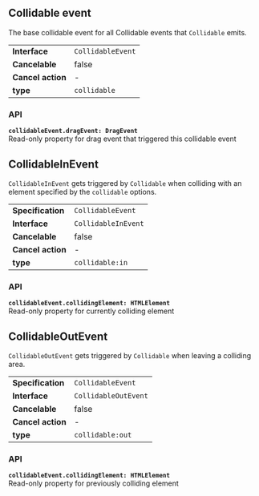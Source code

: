 ## Collidable event

The base collidable event for all Collidable events that `Collidable` emits.

| | |
| --------------------- | ---------------------------------------------------------- |
| **Interface**         | `CollidableEvent`                                          |
| **Cancelable**        | false                                                      |
| **Cancel action**     | -                                                          |
| **type**              | `collidable`                                               |

### API

**`collidableEvent.dragEvent: DragEvent`**  
Read-only property for drag event that triggered this collidable event

## CollidableInEvent

`CollidableInEvent` gets triggered by `Collidable` when colliding with an element specified by the
`collidable` options.

| | |
| --------------------- | ---------------------------------------------------------- |
| **Specification**     | `CollidableEvent`                                          |
| **Interface**         | `CollidableInEvent`                                        |
| **Cancelable**        | false                                                      |
| **Cancel action**     | -                                                          |
| **type**              | `collidable:in`                                            |

### API

**`collidableEvent.collidingElement: HTMLElement`**  
Read-only property for currently colliding element

## CollidableOutEvent

`CollidableOutEvent` gets triggered by `Collidable` when leaving a colliding area.

| | |
| --------------------- | ---------------------------------------------------------- |
| **Specification**     | `CollidableEvent`                                          |
| **Interface**         | `CollidableOutEvent`                                       |
| **Cancelable**        | false                                                      |
| **Cancel action**     | -                                                          |
| **type**              | `collidable:out`                                           |

### API

**`collidableEvent.collidingElement: HTMLElement`**  
Read-only property for previously colliding element
